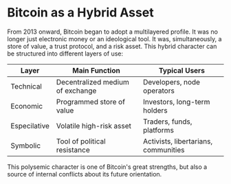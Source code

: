 # Bitcoin as a Hybrid Asset

From 2013 onward, Bitcoin began to adopt a multilayered profile. It was no longer just electronic money or an ideological tool. It was, simultaneously, a store of value, a trust protocol, and a risk asset. This hybrid character can be structured into different layers of use:

| Layer        | Main Function                    | Typical Users                        |
| ------------ | -------------------------------- | ------------------------------------ |
| Technical    | Decentralized medium of exchange | Developers, node operators           |
| Economic     | Programmed store of value        | Investors, long-term holders         |
| Especilative | Volatile high-risk asset         | Traders, funds, platforms            |
| Symbolic     | Tool of political resistance     | Activists, libertarians, communities |

This polysemic character is one of Bitcoin's great strengths, but also a source of internal conflicts about its future orientation.
